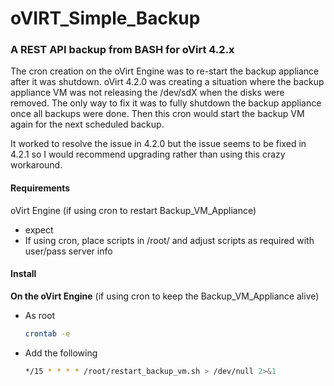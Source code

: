 # oVIRT_Simple_Backup

### A REST API backup from BASH for oVirt 4.2.x

The cron creation on the oVirt Engine was to re-start the backup appliance after it was shutdown. oVirt 4.2.0 was creating a situation where the backup appliance VM was not releasing the /dev/sdX when the disks were removed. The only way to fix it was to fully shutdown the backup appliance once all backups were done. Then this cron would start the backup VM again for the next scheduled backup.

It worked to resolve the issue in 4.2.0 but the issue seems to be fixed in 4.2.1 so I would recommend upgrading rather than using this crazy workaround.

#### Requirements

oVirt Engine (if using cron to restart Backup_VM_Appliance)
 - expect
 - If using cron, place scripts in /root/ and adjust scripts as required with user/pass server info

#### Install

**On the oVirt Engine**  (if using cron to keep the Backup_VM_Appliance alive)
 - As root
    ```bash
    crontab -e
    ```
 - Add the following
    ```bash
    */15 * * * * /root/restart_backup_vm.sh > /dev/null 2>&1
    ```